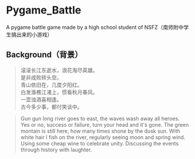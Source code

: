 # Pygame_Battle
A pygame battle game made by a high school student of NSFZ（南师附中学生搞出来的小游戏）

## Background（背景）
> 滚滚长江东逝水，浪花淘尽英雄。  
> 是非成败转头空。  
> 青山依旧在，几度夕阳红。  
> 白发渔樵江渚上，惯看秋月春风。  
> 一壶浊酒喜相逢。  
> 古今多少事，都付笑谈中。
  
> Gun gun long river goes to east, the waves wash away all heroes.  
> Yes or no, success or failure, turn your head and it's gone.
> The green montain is still here, how many times shone by the dusk sun.
> With white hair I fish on the river, regularly seeing moon and spring wind.
> Using some cheap wine to celebrate unity.
> Discussing the events through history with laughter.
